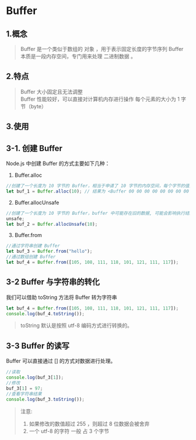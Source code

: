 # Buffer

## 1.概念

> Buffer 是一个类似于数组的 对象 ，用于表示固定长度的字节序列
> Buffer 本质是一段内存空间，专门用来处理 二进制数据 。

## 2.特点

> Buffer 大小固定且无法调整  
>  Buffer 性能较好，可以直接对计算机内存进行操作
> 每个元素的大小为 1 字节（byte）

## 3.使用

## 3-1. 创建 Buffer

Node.js 中创建 Buffer 的方式主要如下几种：

1. Buffer.alloc

```javascript
//创建了一个长度为 10 字节的 Buffer，相当于申请了 10 字节的内存空间，每个字节的值为 0
let buf_1 = Buffer.alloc(10); // 结果为 <Buffer 00 00 00 00 00 00 00 00 00 00>
```

2. Buffer.allocUnsafe

```javascript
//创建了一个长度为 10 字节的 Buffer，buffer 中可能存在旧的数据, 可能会影响执行结果，所以叫
unsafe;
let buf_2 = Buffer.allocUnsafe(10);
```

3. Buffer.from

```javascript
//通过字符串创建 Buffer
let buf_3 = Buffer.from("hello");
//通过数组创建 Buffer
let buf_4 = Buffer.from([105, 108, 111, 118, 101, 121, 111, 117]);
```

## 3-2 Buffer 与字符串的转化

我们可以借助 toString 方法将 Buffer 转为字符串

```javascript
let buf_4 = Buffer.from([105, 108, 111, 118, 101, 121, 111, 117]);
console.log(buf_4.toString());
```

> toString 默认是按照 utf-8 编码方式进行转换的。

## 3-3 Buffer 的读写

Buffer 可以直接通过 [] 的方式对数据进行处理。

```javascript
//读取
console.log(buf_3[1]);
//修改
buf_3[1] = 97;
//查看字符串结果
console.log(buf_3.toString());
```

> 注意:
>
> 1. 如果修改的数值超过 255 ，则超过 8 位数据会被舍弃
> 2. 一个 utf-8 的字符 一般 占 3 个字节
